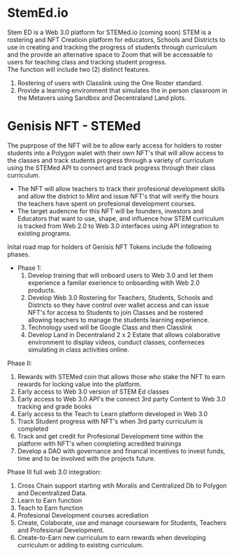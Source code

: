 # StemEd.io
Stem ED is a Web 3.0 platform for STEMed.io (coming soon) STEM is a rostering and NFT Creatioin platform for educators, Schools and Districts to use in creating and tracking the progress of students through curriculum and the provide an alternative space to Zoom that will be accessable to users for teaching class and tracking student progress.  
The function will include two (2) distinct features.
1. Rostering of users with Classlink using the One Roster standard.
2. Provide a learning environment that simulates the in person classroom in the Metavers using Sandbox and Decentraland Land plots. 

# Genisis NFT - STEMed 
The puprpose of the NFT will be to allow early access for holders to roster students into a Polygon walet with their own NFT's that will allow access to the classes and track students progress through a variety of curriculum using the STEMed API to connect and track progress through their class curriculum.   
- The NFT will allow teachers to track their profesional development skills and allow the district to Mint and issue NFT's that will verify the hours the teachers have spent on profesional development courses. 
- The target audencne for this NFT will be founders, investors and Educators that want to use, shape, and influence how STEM curriculum is tracked from Web 2.0 to Web 3.0 interfaces using API integration to existing programs. 
 

Inital road map for holders of Genisis NFT Tokens include the following phases. 
- Phase 1: 
  1. Develop training that will onboard users to Web 3.0 and let them experience a familar exerience to onboarding witih Web 2.0 products. 
  2. Develop Web 3.0 Rostering for Teachers, Students, Schools and Districts so they have control over wallet access and can issue NFT's for access to Students to join Classes and be rostered allowing teachers to manage the students learning experience.  
  3. Technology used will be Google Class and then Classlink
  4. Develop Land in Decentraland 2 x 2 Estate that allows colaborative environment to display videos, cunduct classes, conferneces simulating in class activities online. 
  

Phase II: 
1. Rewards with STEMed coin that allows those who stake the NFT to earn rewards for locking value into the platform. 
2. Early access to Web 3.0 version of STEM Ed classes
3. Early access to Web 3.0 API's the connect 3rd party Content to Web 3.0 tracking and grade books
5. Early access to the Teach to Learn platform developed in Web 3.0
5. Track Student progress with NFT's when 3rd party curriculum is completed
6. Track and get credit for Profesional Development time within the platform with NFT's when completing acredited trainings 
7. Develop a DAO with governance and financal incentives to invest funds, time and to be involved with the projects future. 

Phase III full web 3.0 integration: 
1. Cross Chain support starting wtih Moralis and Centralized Db to Polygon and Decentralized Data. 
2. Learn to Earn function 
3. Teach to Earn function
4. Profesional Development courses acrediation
5. Create, Colaborate, use and manage courseware for Students, Teachers and Profesional Development. 
6. Create-to-Earn new curriculum to earn rewards when developing curriculum or adding to existing curriculum. 
